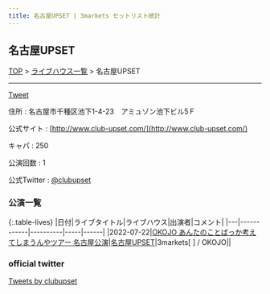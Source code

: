 ```yaml
---
title: 名古屋UPSET | 3markets セットリスト統計
---
```

## 名古屋UPSET

[TOP](/setlist/) > [ライブハウス一覧](livehouses.html) > 名古屋UPSET

___

<a href="https://twitter.com/share?ref_src=twsrc%5Etfw" data-text="3markets[ ]セットリスト > 名古屋UPSET" class="twitter-share-button" data-via="3markets" data-hashtags="3markets" data-related="3markets" data-show-count="false">Tweet</a>

住所
:    名古屋市千種区池下1-4-23　アミュゾン池下ビル5Ｆ

公式サイト
:    [http://www.club-upset.com/](http://www.club-upset.com/)

キャパ
:    250

公演回数
: 1


公式Twitter
: <a href="https://twitter.com/clubupset">@clubupset</a>


### 公演一覧

{:.table-lives}
|日付|ライブタイトル|ライブハウス|出演者|コメント|
|---|------------|----------|-----|------|
|<span class="nowrap">2022-07-22</span>|[OKOJO あんたのことばっか考えてしまうんやツアー 名古屋公演](live026.html)|[名古屋UPSET](livehouse024.html)|3markets[ ] / OKOJO||



### official twitter

<a class="twitter-timeline" href="https://twitter.com/clubupset?ref_src=twsrc%5Etfw">Tweets by clubupset</a> <script async src="https://platform.twitter.com/widgets.js" charset="utf-8"></script>


<script async src="https://platform.twitter.com/widgets.js" charset="utf-8"></script>